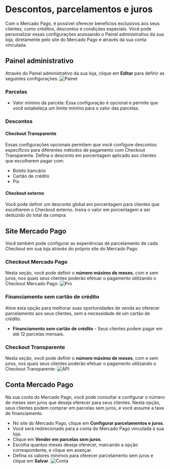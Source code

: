 # Descontos, parcelamentos e juros

Com o Mercado Pago, é possível oferecer benefícios exclusivos aos seus clientes, como créditos, descontos e condições especiais. Você pode personalizar essas configurações acessando o Painel administrativo da sua loja, diretamente pelo site do Mercado Pago e através da sua conta vinculada.

## Painel administrativo

Através do Painel administrativo da sua loja, clique em **Editar** para definir as seguintes configurações:
![Painel](/devsite-docs/images/nuvemshop/admin-pt.png)

### Parcelas

* Valor mínimo da parcela: Essa configuração é opcional e permite que você estabeleça um limite mínimo para o valor das parcelas.

### Descontos

#### Checkout Transparente

Essas configurações opcionais permitem que você configure descontos específicos para diferentes métodos de pagamento com Checkout Transparente. Defina o desconto em porcentagem aplicado aos clientes que escolherem pagar com:
* Boleto bancário
* Cartão de crédito
* Pix

#### Checkout externo

Você pode definir um desconto global em porcentagem para clientes que escolherem o Checkout externo. Insira o valor em porcentagem a ser deduzido do total da compra.

## Site Mercado Pago

Você também pode configurar as experiências de parcelamento de cada Checkout em sua loja através do próprio site do Mercado Pago.

### Checkout Mercado Pago

Nesta seção, você pode definir o **número máximo de meses**, com e sem juros, nos quais seus clientes poderão efetuar o pagamento utilizando o Checkout Mercado Pago:
![Pro](/devsite-docs/images/nuvemshop/parc-pro-es.gif)

### Financiamento sem cartão de crédito

Ative esta opção para melhorar suas oportunidades de venda ao oferecer parcelamento aos seus clientes, sem a necessidade de um cartão de crédito. 

* **Financiamento sem cartão de crédito** - Seus clientes podem pagar em até 12 parcelas mensais.

### Checkout Transparente

Nesta seção, você pode definir o **número máximo de meses**, com e sem juros, nos quais seus clientes poderão efetuar o pagamento utilizando o Checkout Transparente:
![API](/devsite-docs/images/nuvemshop/parc-api-es.gif)

## Conta Mercado Pago

Na sua conta do Mercado Pago, você pode consultar e configurar o número de meses sem juros que deseja oferecer para seus clientes. Nesta opção, seus clientes podem comprar em parcelas sem juros, e você assume a taxa de financiamento.

* No site do Mercado Pago, clique em **Configurar parcelamentos e juros**.
* Você será redirecionado para a conta do Mercado Pago vinculada à sua loja.
* Clique em **Vender em parcelas sem juros**.
* Escolha quantos meses deseja oferecer, marcando a opção correspondente, e clique em avançar.
* Defina os valores mínimos para oferecer parcelamento sem juros e clique em **Salvar**.
![Conta](/devsite-docs/images/nuvemshop/conta-es.gif)